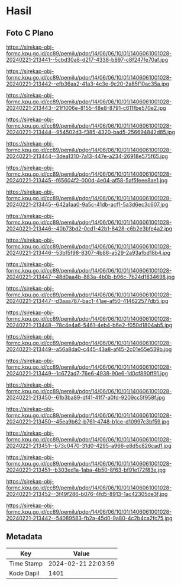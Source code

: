 # Hasil

## Foto C Plano

https://sirekap-obj-formc.kpu.go.id/cc89/pemilu/pdpr/14/06/06/10/01/1406061001028-20240221-213441--5cbd30a8-d217-4338-b897-c8f247fe70af.jpg

https://sirekap-obj-formc.kpu.go.id/cc89/pemilu/pdpr/14/06/06/10/01/1406061001028-20240221-213442--efb36aa2-41a3-4c3e-9c20-2a85f10ac35a.jpg

https://sirekap-obj-formc.kpu.go.id/cc89/pemilu/pdpr/14/06/06/10/01/1406061001028-20240221-213443--21f1006e-8155-48e8-8791-c611fbe570e2.jpg

https://sirekap-obj-formc.kpu.go.id/cc89/pemilu/pdpr/14/06/06/10/01/1406061001028-20240221-213444--954502d3-f385-4320-bad5-256694842d85.jpg

https://sirekap-obj-formc.kpu.go.id/cc89/pemilu/pdpr/14/06/06/10/01/1406061001028-20240221-213444--3dea1310-7a13-447e-a234-26918e575f65.jpg

https://sirekap-obj-formc.kpu.go.id/cc89/pemilu/pdpr/14/06/06/10/01/1406061001028-20240221-213445--f65604f2-000d-4e04-af58-5af5feee8ae1.jpg

https://sirekap-obj-formc.kpu.go.id/cc89/pemilu/pdpr/14/06/06/10/01/1406061001028-20240221-213445--642a1aa0-9a5c-41db-acf1-5a3d6ec3c607.jpg

https://sirekap-obj-formc.kpu.go.id/cc89/pemilu/pdpr/14/06/06/10/01/1406061001028-20240221-213446--40b73bd2-0cd1-42b1-8428-c6b2e3bfe4a2.jpg

https://sirekap-obj-formc.kpu.go.id/cc89/pemilu/pdpr/14/06/06/10/01/1406061001028-20240221-213446--53b15f98-8307-4b88-a529-2a93afbd18b4.jpg

https://sirekap-obj-formc.kpu.go.id/cc89/pemilu/pdpr/14/06/06/10/01/1406061001028-20240221-213447--48d0aa4b-883a-4b0b-b96c-7b24d1834698.jpg

https://sirekap-obj-formc.kpu.go.id/cc89/pemilu/pdpr/14/06/06/10/01/1406061001028-20240221-213447--d3aaa787-bac1-41ae-af50-414622577db5.jpg

https://sirekap-obj-formc.kpu.go.id/cc89/pemilu/pdpr/14/06/06/10/01/1406061001028-20240221-213448--78c4e4a6-5461-4eb4-b6e2-f050d1804ab5.jpg

https://sirekap-obj-formc.kpu.go.id/cc89/pemilu/pdpr/14/06/06/10/01/1406061001028-20240221-213449--a56a8da0-c445-43a8-af45-2c01e55e539b.jpg

https://sirekap-obj-formc.kpu.go.id/cc89/pemilu/pdpr/14/06/06/10/01/1406061001028-20240221-213449--1c672ad7-76e6-4938-90e6-1d0cf890ff91.jpg

https://sirekap-obj-formc.kpu.go.id/cc89/pemilu/pdpr/14/06/06/10/01/1406061001028-20240221-213450--61b3ba89-df41-41f7-a0fd-9209cc5f958f.jpg

https://sirekap-obj-formc.kpu.go.id/cc89/pemilu/pdpr/14/06/06/10/01/1406061001028-20240221-213450--45ea9b62-b761-4748-b1ce-d10997c3bf59.jpg

https://sirekap-obj-formc.kpu.go.id/cc89/pemilu/pdpr/14/06/06/10/01/1406061001028-20240221-213451--b73c0470-31d0-4295-a966-e8d5c826cad1.jpg

https://sirekap-obj-formc.kpu.go.id/cc89/pemilu/pdpr/14/06/06/10/01/1406061001028-20240221-213451--b303ed1a-1aba-4b50-8f63-bf91e172f83e.jpg

https://sirekap-obj-formc.kpu.go.id/cc89/pemilu/pdpr/14/06/06/10/01/1406061001028-20240221-213452--3f49f286-b076-4fd5-8913-1ac42305de3f.jpg

https://sirekap-obj-formc.kpu.go.id/cc89/pemilu/pdpr/14/06/06/10/01/1406061001028-20240221-213442--54089583-fb2a-45d0-9a80-4c2b4ca2fc75.jpg


## Metadata

| Key        | Value               |
| ---------- | ------------------- |
| Time Stamp | 2024-02-21 22:03:59 |
| Kode Dapil | 1401                |



